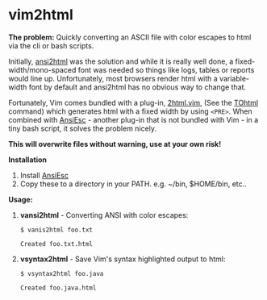 # vim2html #

**The problem:** Quickly converting an ASCII file with color escapes to html via the cli or bash scripts.

Initially, [ansi2html](https://pypi.org/project/ansi2html/) was the solution and while it is really well done, a fixed-width/mono-spaced font was needed so things like logs, tables or reports would line up. Unfortunately, most browsers render html with a variable-width font by default and ansi2html has no obvious way to change that.

Fortunately, Vim comes bundled with a  plug-in, [2html.vim](https://github.com/vim/vim/blob/master/runtime/syntax/2html.vim), (See the [TOhtml](http://vimdoc.sourceforge.net/htmldoc/syntax.html#:TOhtml) command) which generates html with a fixed width by using `<PRE>`. When combined with [AnsiEsc](https://www.vim.org/scripts/script.php?script_id=302) - another plug-in that is not bundled with Vim - in a tiny bash script, it solves the problem nicely.

**This will overwrite files without warning, use at your own risk!**

**Installation**

1. Install [AnsiEsc](https://www.vim.org/scripts/script.php?script_id=302)
2. Copy these to a directory in your PATH. e.g. ~/bin, $HOME/bin, etc..

**Usage:**

1. **vansi2html** - Converting ANSI with color escapes:
    ```
    $ vanis2html foo.txt
    
    Created foo.txt.html
    ```


2. **vsyntax2html** - Save Vim's syntax highlighted output to html:
    ```
    $ vsyntax2html foo.java
    
    Created foo.java.html
    ```

